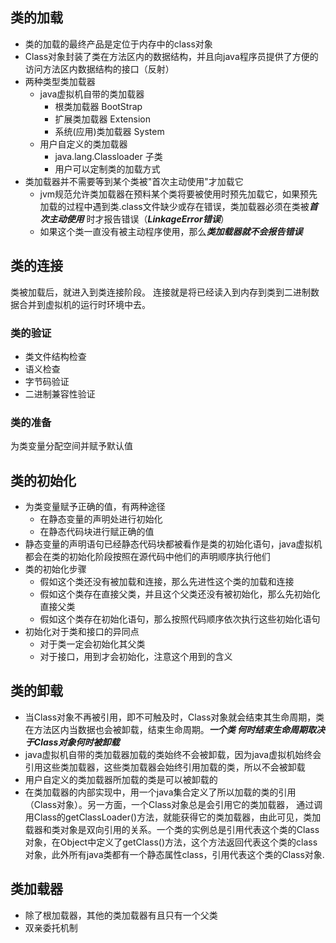## 类的加载

+ 类的加载的最终产品是定位于内存中的class对象
+ Class对象封装了类在方法区内的数据结构，并且向java程序员提供了方便的访问方法区内数据结构的接口（反射）
+ 两种类型类加载器
   - java虚拟机自带的类加载器
      * 根类加载器 BootStrap
      * 扩展类加载器 Extension
      * 系统(应用)类加载器 System 
   - 用户自定义的类加载器
      * java.lang.Classloader 子类
      * 用户可以定制类的加载方式
+ 类加载器并不需要等到某个类被"首次主动使用"才加载它
   - jvm规范允许类加载器在预料某个类将要被使用时预先加载它，如果预先加载的过程中遇到类.class文件缺少或存在错误，类加载器必须在类被***首次主动使用***
   时才报告错误（***LinkageError错误***）
   - 如果这个类一直没有被主动程序使用，那么***类加载器就不会报告错误***

## 类的连接

类被加载后，就进入到类连接阶段。
连接就是将已经读入到内存到类到二进制数据合并到虚拟机的运行时环境中去。

### 类的验证

+ 类文件结构检查
+ 语义检查
+ 字节码验证
+ 二进制兼容性验证

### 类的准备

为类变量分配空间并赋予默认值

## 类的初始化

+ 为类变量赋予正确的值，有两种途径
   - 在静态变量的声明处进行初始化
   - 在静态代码块进行赋正确的值
+ 静态变量的声明语句已经静态代码块都被看作是类的初始化语句，java虚拟机都会在类的初始化阶段按照在源代码中他们的声明顺序执行他们
+ 类的初始化步骤
   - 假如这个类还没有被加载和连接，那么先进性这个类的加载和连接
   - 假如这个类存在直接父类，并且这个父类还没有被初始化，那么先初始化直接父类
   - 假如这个类存在初始化语句，那么按照代码顺序依次执行这些初始化语句
+ 初始化对于类和接口的异同点
   - 对于类一定会初始化其父类
   - 对于接口，用到才会初始化，注意这个用到的含义
   
## 类的卸载
+   当Class对象不再被引用，即不可触及时，Class对象就会结束其生命周期，类在方法区内当数据也会被卸载，结束生命周期。***一个类
何时结束生命周期取决于Class对象何时被卸载***
+   java虚拟机自带的类加载器加载的类始终不会被卸载，因为java虚拟机始终会引用这些类加载器，这些类加载器会始终引用加载的类，所以不会被卸载
+   用户自定义的类加载器所加载的类是可以被卸载的
+   在类加载器的内部实现中，用一个java集合定义了所以加载的类的引用（Class对象）。另一方面，一个Class对象总是会引用它的类加载器，
通过调用Class的getClassLoader()方法，就能获得它的类加载器，由此可见，类加载器和类对象是双向引用的关系。一个类的实例总是引用代表这个类的Class
对象，在Object中定义了getClass()方法，这个方法返回代表这个类的class对象，此外所有java类都有一个静态属性class，引用代表这个类的Class对象.

## 类加载器
+ 除了根加载器，其他的类加载器有且只有一个父类
+ 双亲委托机制

   